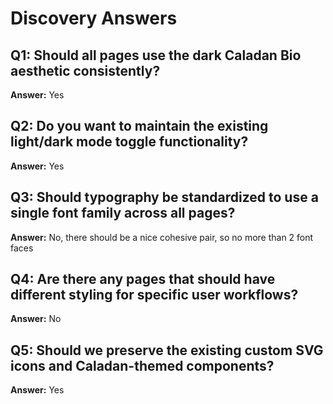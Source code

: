 # Discovery Answers

## Q1: Should all pages use the dark Caladan Bio aesthetic consistently?
**Answer:** Yes

## Q2: Do you want to maintain the existing light/dark mode toggle functionality?
**Answer:** Yes

## Q3: Should typography be standardized to use a single font family across all pages?
**Answer:** No, there should be a nice cohesive pair, so no more than 2 font faces

## Q4: Are there any pages that should have different styling for specific user workflows?
**Answer:** No

## Q5: Should we preserve the existing custom SVG icons and Caladan-themed components?
**Answer:** Yes